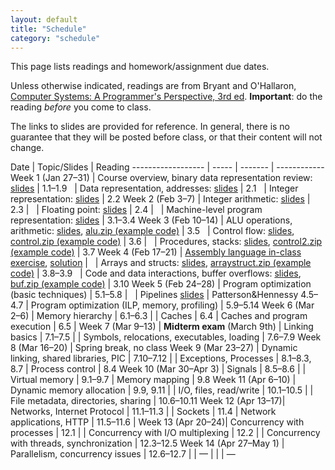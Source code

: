 ```yaml
---
layout: default
title: "Schedule"
category: "schedule"
---
```


This page lists readings and homework/assignment due dates.

Unless otherwise indicated, readings are from Bryant and O'Hallaron, [Computer Systems: A Programmer's Perspective, 3rd ed](https://csapp.cs.cmu.edu/).  **Important**: do the reading *before* you come to class.

The links to slides are provided for reference.  In general, there is no guarantee that they will be posted before class, or that their content will not change.

Date               | Topic/Slides | Reading
------------------ | ----- | ------- | ------------
Week 1 (Jan 27–31) | Course overview, binary data representation review: [slides](lectures/lecture01-public.pdf) | 1.1–1.9
&nbsp;             | Data representation, addresses: [slides](lectures/lecture02-public.pdf) | 2.1
&nbsp;             | Integer representation: [slides](lectures/lecture03-public.pdf) | 2.2
Week 2 (Feb 3–7)   | Integer arithmetic: [slides](lectures/lecture04-public.pdf) | 2.3 |
&nbsp;             | Floating point: [slides](lectures/lecture05-public.pdf) | 2.4 |
&nbsp;             | Machine-level program representation: [slides](lectures/lecture06-public.pdf) | 3.1–3.4
Week 3 (Feb 10–14) | ALU operations, arithmetic: [slides](lectures/lecture07-public.pdf), [alu.zip (example code)](lectures/alu.zip) | 3.5
&nbsp;             | Control flow: [slides](lectures/lecture08-public.pdf), [control.zip (example code)](lectures/control.zip) | 3.6 |
&nbsp;             | Procedures, stacks: [slides](lectures/lecture09-public.pdf), [control2.zip (example code)](lectures/control2.zip) | 3.7
Week 4 (Feb 17–21) | [Assembly language in-class exercise](exercise/assembly.html), [solution](exercise/asmExerciseSoln.zip) | 
&nbsp;             | Arrays and structs: [slides](lectures/lecture10-public.pdf), [arraystruct.zip (example code)](lectures/arraystruct.zip) | 3.8–3.9
&nbsp;             | Code and data interactions, buffer overflows: [slides](lectures/lecture11-public.pdf), [buf.zip (example code)](lectures/buf.zip)  | 3.10
Week 5 (Feb 24–28) | Program optimization (basic techniques) | 5.1–5.8 |
&nbsp;             | Pipelines [slides](lectures/lecture13-public.pdf) | Patterson&amp;Hennessy 4.5–4.7
                   | Program optimization (ILP, memory, profiling) | 5.9–5.14
Week 6 (Mar 2–6)   | Memory hierarchy | 6.1–6.3 |
                   | Caches | 6.4
                   | Caches and program execution | 6.5 |
Week 7 (Mar 9–13)  | **Midterm exam** (March 9th)
                   | Linking basics | 7.1–7.5 |
                   | Symbols, relocations, executables, loading | 7.6–7.9
Week 8 (Mar 16–20) | Spring break, no class
Week 9 (Mar 23–27) | Dynamic linking, shared libraries, PIC | 7.10–7.12 |
                   | Exceptions, Processes | 8.1–8.3, 8.7
                   | Process control | 8.4
Week 10 (Mar 30–Apr 3) | Signals | 8.5–8.6 |
                   | Virtual memory | 9.1–9.7
                   | Memory mapping | 9.8
Week 11 (Apr 6–10) | Dynamic memory allocation | 9.9, 9.11 |
                   | I/O, files, read/write | 10.1–10.5 |
                   | File metadata, directories, sharing | 10.6–10.11
Week 12 (Apr 13–17)| Networks, Internet Protocol | 11.1–11.3 |
                   | Sockets | 11.4
                   | Network applications, HTTP | 11.5–11.6 |
Week 13 (Apr 20–24)| Concurrency with processes | 12.1 |
                   | Concurrency with I/O multiplexing | 12.2 |
                   | Concurrency with threads, synchronization | 12.3–12.5
Week 14 (Apr 27–May 1) | Parallelism, concurrency issues | 12.6–12.7 |
                   | — | |
                   | —                
